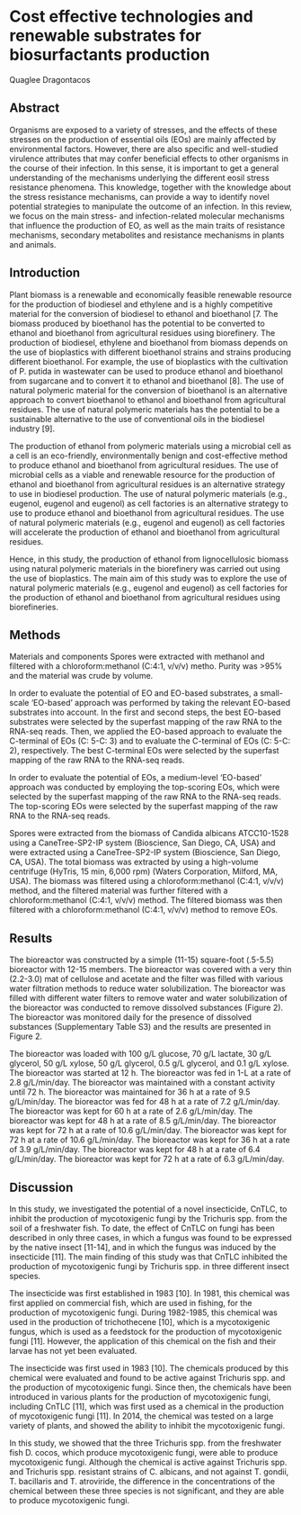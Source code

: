 # Cost effective technologies and renewable substrates for biosurfactants production
Quaglee Dragontacos


## Abstract
Organisms are exposed to a variety of stresses, and the effects of these stresses on the production of essential oils (EOs) are mainly affected by environmental factors. However, there are also specific and well-studied virulence attributes that may confer beneficial effects to other organisms in the course of their infection. In this sense, it is important to get a general understanding of the mechanisms underlying the different eosil stress resistance phenomena. This knowledge, together with the knowledge about the stress resistance mechanisms, can provide a way to identify novel potential strategies to manipulate the outcome of an infection. In this review, we focus on the main stress- and infection-related molecular mechanisms that influence the production of EO, as well as the main traits of resistance mechanisms, secondary metabolites and resistance mechanisms in plants and animals.


## Introduction

Plant biomass is a renewable and economically feasible renewable resource for the production of biodiesel and ethylene and is a highly competitive material for the conversion of biodiesel to ethanol and bioethanol [7. The biomass produced by bioethanol has the potential to be converted to ethanol and bioethanol from agricultural residues using biorefinery. The production of biodiesel, ethylene and bioethanol from biomass depends on the use of bioplastics with different bioethanol strains and strains producing different bioethanol. For example, the use of bioplastics with the cultivation of P. putida in wastewater can be used to produce ethanol and bioethanol from sugarcane and to convert it to ethanol and bioethanol [8]. The use of natural polymeric material for the conversion of bioethanol is an alternative approach to convert bioethanol to ethanol and bioethanol from agricultural residues. The use of natural polymeric materials has the potential to be a sustainable alternative to the use of conventional oils in the biodiesel industry [9].

The production of ethanol from polymeric materials using a microbial cell as a cell is an eco-friendly, environmentally benign and cost-effective method to produce ethanol and bioethanol from agricultural residues. The use of microbial cells as a viable and renewable resource for the production of ethanol and bioethanol from agricultural residues is an alternative strategy to use in biodiesel production. The use of natural polymeric materials (e.g., eugenol, eugenol and eugenol) as cell factories is an alternative strategy to use to produce ethanol and bioethanol from agricultural residues. The use of natural polymeric materials (e.g., eugenol and eugenol) as cell factories will accelerate the production of ethanol and bioethanol from agricultural residues.

Hence, in this study, the production of ethanol from lignocellulosic biomass using natural polymeric materials in the biorefinery was carried out using the use of bioplastics. The main aim of this study was to explore the use of natural polymeric materials (e.g., eugenol and eugenol) as cell factories for the production of ethanol and bioethanol from agricultural residues using biorefineries.


## Methods

Materials and components
Spores were extracted with methanol and filtered with a chloroform:methanol (C:4:1, v/v/v) metho. Purity was >95% and the material was crude by volume.

In order to evaluate the potential of EO and EO-based substrates, a small-scale ‘EO-based’ approach was performed by taking the relevant EO-based substrates into account. In the first and second steps, the best EO-based substrates were selected by the superfast mapping of the raw RNA to the RNA-seq reads. Then, we applied the EO-based approach to evaluate the C-terminal of EOs (C: 5-C: 3) and to evaluate the C-terminal of EOs (C: 5-C: 2), respectively. The best C-terminal EOs were selected by the superfast mapping of the raw RNA to the RNA-seq reads.

In order to evaluate the potential of EOs, a medium-level ‘EO-based’ approach was conducted by employing the top-scoring EOs, which were selected by the superfast mapping of the raw RNA to the RNA-seq reads. The top-scoring EOs were selected by the superfast mapping of the raw RNA to the RNA-seq reads.

Spores were extracted from the biomass of Candida albicans ATCC10-1528 using a CaneTree-SP2-IP system (Bioscience, San Diego, CA, USA) and were extracted using a CaneTree-SP2-IP system (Bioscience, San Diego, CA, USA). The total biomass was extracted by using a high-volume centrifuge (HyTris, 15 min, 6,000 rpm) (Waters Corporation, Milford, MA, USA). The biomass was filtered using a chloroform:methanol (C:4:1, v/v/v) method, and the filtered material was further filtered with a chloroform:methanol (C:4:1, v/v/v) method. The filtered biomass was then filtered with a chloroform:methanol (C:4:1, v/v/v) method to remove EOs.


## Results
The bioreactor was constructed by a simple (11-15) square-foot (.5-5.5) bioreactor with 12-15 members. The bioreactor was covered with a very thin (2.2-3.0) mat of cellulose and acetate and the filter was filled with various water filtration methods to reduce water solubilization. The bioreactor was filled with different water filters to remove water and water solubilization of the bioreactor was conducted to remove dissolved substances (Figure 2). The bioreactor was monitored daily for the presence of dissolved substances (Supplementary Table S3) and the results are presented in Figure 2.

The bioreactor was loaded with 100 g/L glucose, 70 g/L lactate, 30 g/L glycerol, 50 g/L xylose, 50 g/L glycerol, 0.5 g/L glycerol, and 0.1 g/L xylose. The bioreactor was started at 12 h. The bioreactor was fed in 1-L at a rate of 2.8 g/L/min/day. The bioreactor was maintained with a constant activity until 72 h. The bioreactor was maintained for 36 h at a rate of 9.5 g/L/min/day. The bioreactor was fed for 48 h at a rate of 7.2 g/L/min/day. The bioreactor was kept for 60 h at a rate of 2.6 g/L/min/day. The bioreactor was kept for 48 h at a rate of 8.5 g/L/min/day. The bioreactor was kept for 72 h at a rate of 10.6 g/L/min/day. The bioreactor was kept for 72 h at a rate of 10.6 g/L/min/day. The bioreactor was kept for 36 h at a rate of 3.9 g/L/min/day. The bioreactor was kept for 48 h at a rate of 6.4 g/L/min/day. The bioreactor was kept for 72 h at a rate of 6.3 g/L/min/day.


## Discussion
In this study, we investigated the potential of a novel insecticide, CnTLC, to inhibit the production of mycotoxigenic fungi by the Trichuris spp. from the soil of a freshwater fish. To date, the effect of CnTLC on fungi has been described in only three cases, in which a fungus was found to be expressed by the native insect [11-14], and in which the fungus was induced by the insecticide [11]. The main finding of this study was that CnTLC inhibited the production of mycotoxigenic fungi by Trichuris spp. in three different insect species.

The insecticide was first established in 1983 [10]. In 1981, this chemical was first applied on commercial fish, which are used in fishing, for the production of mycotoxigenic fungi. During 1982-1985, this chemical was used in the production of trichothecene [10], which is a mycotoxigenic fungus, which is used as a feedstock for the production of mycotoxigenic fungi [11]. However, the application of this chemical on the fish and their larvae has not yet been evaluated.

The insecticide was first used in 1983 [10]. The chemicals produced by this chemical were evaluated and found to be active against Trichuris spp. and the production of mycotoxigenic fungi. Since then, the chemicals have been introduced in various plants for the production of mycotoxigenic fungi, including CnTLC [11], which was first used as a chemical in the production of mycotoxigenic fungi [11]. In 2014, the chemical was tested on a large variety of plants, and showed the ability to inhibit the mycotoxigenic fungi.

In this study, we showed that the three Trichuris spp. from the freshwater fish D. cocos, which produce mycotoxigenic fungi, were able to produce mycotoxigenic fungi. Although the chemical is active against Trichuris spp. and Trichuris spp. resistant strains of C. albicans, and not against T. gondii, T. bacillaris and T. atroviride, the difference in the concentrations of the chemical between these three species is not significant, and they are able to produce mycotoxigenic fungi.
